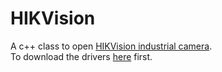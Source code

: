 # HIKVision  
A c++ class to open [HIKVision industrial camera](https://www.hikvision.com/cn/).  
To download the drivers [here](https://www.hikvision.com/cn/download_more_960.html) first.
